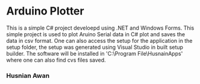 # Arduino Plotter

This is a simple C# project develoepd using .NET and Windows Forms. This simple project is used to plot Aruino Serial data in C# plot and saves the data in csv format.
One can also access the setup for the application in the setup folder, the setup was generated using Visual Studio in built setup builder.
The software will be installed in 'C:\Program File\HusnainApps\' where one can also find cvs files saved.

### Husnian Awan
